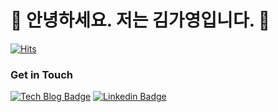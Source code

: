 # 🤖  안녕하세요. 저는 김가영입니다. 🐯

[![Hits](https://hits.seeyoufarm.com/api/count/incr/badge.svg?url=https%3A%2F%2Fgithub.com%2FKIMGA000&count_bg=%2376FB11&title_bg=%23198BD7&icon=github.svg&icon_color=%23000000&title=Visitors&edge_flat=false)](https://github.com/KIMGA000)

### Get in Touch

[![Tech Blog Badge](http://img.shields.io/badge/Medium-000000?style=flat-square&logo=medium&link=https://zzsza.github.io/)](https://velog.io/@rkdud54/posts) [![Linkedin Badge](https://img.shields.io/badge/-LinkedIn-blue?style=flat-square&logo=Linkedin&logoColor=white&link=https://www.linkedin.com/in/%EA%B0%80%EC%98%81-%EA%B9%80-8918292a3/)](https://www.linkedin.com/in/%EA%B0%80%EC%98%81-%EA%B9%80-8918292a3/)
